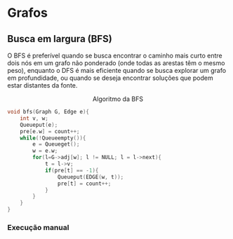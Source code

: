 # Grafos

## Busca em largura (BFS)

<p>O BFS é preferível quando se busca encontrar o caminho mais curto entre dois nós em um grafo não ponderado (onde todas as arestas têm o mesmo peso), enquanto o DFS é mais eficiente quando se busca explorar um grafo em profundidade, ou quando se deseja encontrar soluções que podem estar distantes da fonte.</p>

<p align="center">Algoritmo da BFS</p>

```C
void bfs(Graph G, Edge e){
    int v, w;
    Queueput(e);
    pre[e.w] = count++;
    while(!Queueempty()){
        e = Queueget();
        w = e.w;
        for(l=G->adj[w]; l != NULL; l = l->next){
            t = l->v;
            if(pre[t] == -1){
                Queueput(EDGE(w, t));
                pre[t] = count++;
            }
        }
    }
}
```

### Execução manual